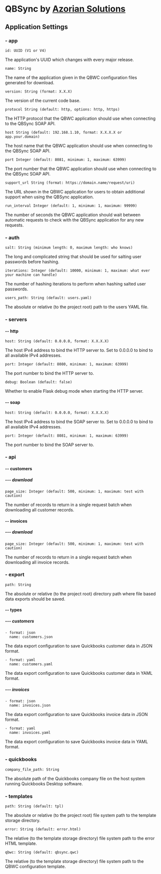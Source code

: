 # QBSync by [Azorian Solutions](https://azorian.solutions)

## Application Settings

### - app

    id: UUID (V1 or V4)

The application's UUID which changes with every major release.

    name: String

The name of the application given in the QBWC configuration files generated for download.

    version: String (format: X.X.X)

The version of the current code base.

    protocol String (default: http, options: http, https)

The HTTP protocol that the QBWC application should use when connecting to the QBSync SOAP API.

    host String (default: 192.168.1.10, format: X.X.X.X or app.your.domain)

The host name that the QBWC application should use when connecting to the QBSync SOAP API.

    port Integer (default: 8081, minimum: 1, maximum: 63999)

The port number that the QBWC application should use when connecting to the QBSync SOAP API.

    support_url String (format: https://domain.name/request/uri)

The URL shown in the QBWC application for users to obtain additional support when using the QBSync application.

    run_interval Integer (default: 1, minimum: 1, maximum: 99999)

The number of seconds the QBWC application should wait between automatic requests to check with the QBSync application
for any new requests.

### - auth

    salt: String (minimum length: 0, maximum length: who knows)

The long and complicated string that should be used for salting user passwords before hashing.

    iterations: Integer (default: 10000, minimum: 1, maximum: what ever your machine can handle)

The number of hashing iterations to perform when hashing salted user passwords.

    users_path: String (default: users.yaml)

The absolute or relative (to the project root) path to the users YAML file.

### - servers

#### -- http

    host: String (default: 0.0.0.0, format: X.X.X.X)

The host IPv4 address to bind the HTTP server to. Set to 0.0.0.0 to bind to all available IPv4 addresses.

    port: Integer (default: 8080, minimum: 1, maximum: 63999)

The port number to bind the HTTP server to.

    debug: Boolean (default: false)

Whether to enable Flask debug mode when starting the HTTP server.

#### -- soap

    host: String (default: 0.0.0.0, format: X.X.X.X)

The host IPv4 address to bind the SOAP server to. Set to 0.0.0.0 to bind to all available IPv4 addresses.

    port: Integer (default: 8081, minimum: 1, maximum: 63999)

The port number to bind the SOAP server to.

### - api

#### -- customers

##### --- download

    page_size: Integer (default: 500, minimum: 1, maximum: test with caution)

The number of records to return in a single request batch when downloading all customer records.

#### -- invoices

##### --- download

    page_size: Integer (default: 500, minimum: 1, maximum: test with caution)

The number of records to return in a single request batch when downloading all invoice records.

### - export

    path: String

The absolute or relative (to the project root) directory path where file based data exports should be saved. 

#### -- types

##### --- customers

    - format: json
      name: customers.json

The data export configuration to save Quickbooks customer data in JSON format.

    - format: yaml
      name: customers.yaml

The data export configuration to save Quickbooks customer data in YAML format.

##### --- invoices

    - format: json
      name: invoices.json

The data export configuration to save Quickbooks invoice data in JSON format.

    - format: yaml
      name: invoices.yaml

The data export configuration to save Quickbooks invoice data in YAML format.

### - quickbooks

    company_file_path: String

The absolute path of the Quickbooks company file on the host system running Quickbooks Desktop software.

### - templates

    path: String (default: tpl)

The absolute or relative (to the project root) file system path to the template storage directory.

    error: String (default: error.html)

The relative (to the template storage directory) file system path to the error HTML template.

    qbwc: String (default: qbsync.qwc)

The relative (to the template storage directory) file system path to the QBWC configuration template.
